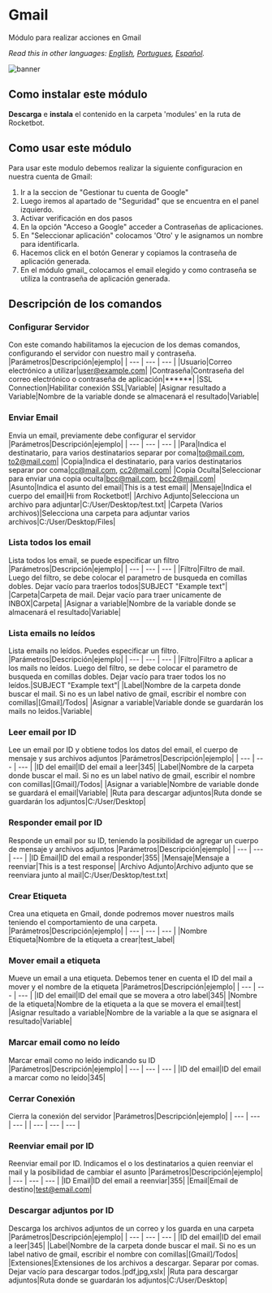 # Gmail
  
Módulo para realizar acciones en Gmail  

*Read this in other languages: [English](Manual_gmail_.md), [Portugues](Manual_gmail_.pr.md), [Español](Manual_gmail_.es.md).*

![banner](imgs/Banner_gmail_.png)

## Como instalar este módulo
  
__Descarga__ e __instala__ el contenido en la carpeta 'modules' en la ruta de Rocketbot.  

## Como usar este módulo
Para usar este modulo debemos realizar la siguiente configuracion en nuestra cuenta de Gmail:
1. Ir a la seccion de "Gestionar tu cuenta de Google"
2. Luego iremos al apartado de "Seguridad" que se encuentra en el panel izquierdo.
3. Activar verificación en dos pasos
4. En la opción "Acceso a Google" acceder a Contraseñas de aplicaciones.
5. En "Seleccionar aplicación" colocamos 'Otro' y le asignamos un nombre para identificarla.
6. Hacemos click en el botón Generar y copiamos la contraseña de aplicación generada.
7. En el módulo gmail_ colocamos el email elegido y como contraseña se utiliza la contraseña de aplicación generada.


## Descripción de los comandos

### Configurar Servidor
  
Con este comando habilitamos la ejecucion de los demas comandos, configurando el servidor con nuestro mail y contraseña.
|Parámetros|Descripción|ejemplo|
| --- | --- | --- |
|Usuario|Correo electrónico a utilizar|user@example.com|
|Contraseña|Contraseña del correo electrónico o contraseña de aplicación|******|
|SSL Connection|Habilitar conexión SSL|Variable|
|Asignar resultado a Variable|Nombre de la variable donde se almacenará el resultado|Variable|

### Enviar Email
  
Envia un email, previamente debe configurar el servidor
|Parámetros|Descripción|ejemplo|
| --- | --- | --- |
|Para|Indica el destinatario, para varios destinatarios separar por coma|to@mail.com, to2@mail.com|
|Copia|Indica el destinatario, para varios destinatarios separar por coma|cc@mail.com, cc2@mail.com|
|Copia Oculta|Seleccionar para enviar una copia oculta|bcc@mail.com, bcc2@mail.com|
|Asunto|Indica el asunto del email|This is a test email|
|Mensaje|Indica el cuerpo del email|Hi from Rocketbot!|
|Archivo Adjunto|Selecciona un archivo para adjuntar|C:/User/Desktop/test.txt|
|Carpeta (Varios archivos)|Selecciona una carpeta para adjuntar varios archivos|C:/User/Desktop/Files|

### Lista todos los email
  
Lista todos los email, se puede especificar un filtro
|Parámetros|Descripción|ejemplo|
| --- | --- | --- |
|Filtro|Filtro de mail. Luego del filtro, se debe colocar el parametro de busqueda en comillas dobles. Dejar vacío para traerlos todos|SUBJECT "Example text"|
|Carpeta|Carpeta de mail. Dejar vacío para traer unicamente de INBOX|Carpeta|
|Asignar a variable|Nombre de la variable donde se almacenará el resultado|Variable|

### Lista emails no leídos
  
Lista emails no leídos. Puedes especificar un filtro.
|Parámetros|Descripción|ejemplo|
| --- | --- | --- |
|Filtro|Filtro a aplicar a los mails no leídos. Luego del filtro, se debe colocar el parametro de busqueda en comillas dobles. Dejar vacío para traer todos los no leídos.|SUBJECT "Example text"|
|Label|Nombre de la carpeta donde buscar el mail. Si no es un label nativo de gmail, escribir el nombre con comillas|[Gmail]/Todos|
|Asignar a variable|Variable donde se guardarán los mails no leidos.|Variable|

### Leer email por ID
  
Lee un email por ID y obtiene todos los datos del email, el cuerpo de mensaje y sus archivos adjuntos
|Parámetros|Descripción|ejemplo|
| --- | --- | --- |
|ID del email|ID del email a leer|345|
|Label|Nombre de la carpeta donde buscar el mail. Si no es un label nativo de gmail, escribir el nombre con comillas|[Gmail]/Todos|
|Asignar a variable|Nombre de variable donde se guardará el email|Variable|
|Ruta para descargar adjuntos|Ruta donde se guardarán los adjuntos|C:/User/Desktop|

### Responder email por ID
  
Responde un email por su ID, teniendo la posibilidad de agregar un cuerpo de mensaje y archivos adjuntos
|Parámetros|Descripción|ejemplo|
| --- | --- | --- |
|ID Email|ID del email a responder|355|
|Mensaje|Mensaje a reenviar|This is a test response|
|Archivo Adjunto|Archivo adjunto que se reenviara junto al mail|C:/User/Desktop/test.txt|

### Crear Etiqueta
  
Crea una etiqueta en Gmail, donde podremos mover nuestros mails teniendo el comportamiento de una carpeta.
|Parámetros|Descripción|ejemplo|
| --- | --- | --- |
|Nombre Etiqueta|Nombre de la etiqueta a crear|test_label|

### Mover email a etiqueta
  
Mueve un email a una etiqueta. Debemos tener en cuenta el ID del mail a mover y el nombre de la etiqueta
|Parámetros|Descripción|ejemplo|
| --- | --- | --- |
|ID del email|ID del email que se movera a otro label|345|
|Nombre de la etiqueta|Nombre de la etiqueta a la que se movera el email|test|
|Asignar resultado a variable|Nombre de la variable a la que se asignara el resultado|Variable|

### Marcar email como no leído
  
Marcar email como no leído indicando su ID
|Parámetros|Descripción|ejemplo|
| --- | --- | --- |
|ID del email|ID del email a marcar como no leído|345|

### Cerrar Conexión
  
Cierra la conexión del servidor
|Parámetros|Descripción|ejemplo|
| --- | --- | --- |
| --- | --- | --- |

### Reenviar email por ID
  
Reenviar email por ID. Indicamos el o los destinatarios a quien reenviar el mail y la posibilidad de cambiar el asunto
|Parámetros|Descripción|ejemplo|
| --- | --- | --- |
|ID Email|ID del email a reenviar|355|
|Email|Email de destino|test@email.com|

### Descargar adjuntos por ID
  
Descarga los archivos adjuntos de un correo y los guarda en una carpeta
|Parámetros|Descripción|ejemplo|
| --- | --- | --- |
|ID del email|ID del email a leer|345|
|Label|Nombre de la carpeta donde buscar el mail. Si no es un label nativo de gmail, escribir el nombre con comillas|[Gmail]/Todos|
|Extensiones|Extensiones de los archivos a descargar. Separar por comas. Dejar vacío para descargar todos.|pdf,jpg,xslx|
|Ruta para descargar adjuntos|Ruta donde se guardarán los adjuntos|C:/User/Desktop|
